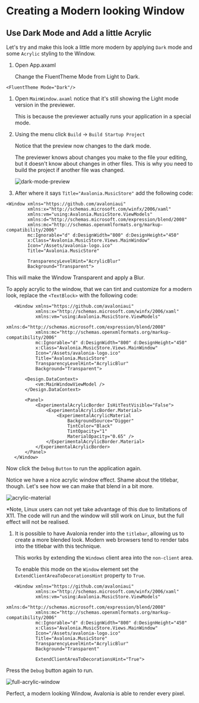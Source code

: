 # Creating a Modern looking Window

## Use Dark Mode and Add a little Acrylic <a id="use-dark-mode-and-add-a-little-acrylic"></a>

Let's try and make this look a little more modern by applying `Dark` mode and some `Acrylic` styling to the Window.

1. Open App.axaml

   Change the FluentTheme Mode from Light to Dark.

```markup
<FluentTheme Mode="Dark"/>
```

1. Open `MainWindow.axaml` notice that it's still showing the Light mode version in the previewer.

   This is because the previewer actually runs your application in a special mode.

2. Using the menu click `Build` → `Build Startup Project`

   Notice that the preview now changes to the dark mode.

   The previewer knows about changes you make to the file your editing, but it doesn't know about changes in other files. This is why you need to build the project if another file was changed.

   ![dark-mode-preview](http://avaloniaui.net/docs/advanced-tutorial/images/dark-mode-preview.png)

3. After where it says `Title="Avalonia.MusicStore"` add the following code:

```markup
<Window xmlns="https://github.com/avaloniaui"
        xmlns:x="http://schemas.microsoft.com/winfx/2006/xaml"
        xmlns:vm="using:Avalonia.MusicStore.ViewModels"
        xmlns:d="http://schemas.microsoft.com/expression/blend/2008"
        xmlns:mc="http://schemas.openxmlformats.org/markup-compatibility/2006"
        mc:Ignorable="d" d:DesignWidth="800" d:DesignHeight="450"
        x:Class="Avalonia.MusicStore.Views.MainWindow"
        Icon="/Assets/avalonia-logo.ico"
        Title="Avalonia.MusicStore"

        TransparencyLevelHint="AcrylicBlur"
        Background="Transparent">
```

This will make the Window Transparent and apply a Blur.

To apply acrylic to the window, that we can tint and customize for a modern look, replace the `<TextBlock>` with the following code:

```markup
   <Window xmlns="https://github.com/avaloniaui"
           xmlns:x="http://schemas.microsoft.com/winfx/2006/xaml"
           xmlns:vm="using:Avalonia.MusicStore.ViewModels"
           xmlns:d="http://schemas.microsoft.com/expression/blend/2008"
           xmlns:mc="http://schemas.openxmlformats.org/markup-compatibility/2006"
           mc:Ignorable="d" d:DesignWidth="800" d:DesignHeight="450"
           x:Class="Avalonia.MusicStore.Views.MainWindow"
           Icon="/Assets/avalonia-logo.ico"
           Title="Avalonia.MusicStore"
           TransparencyLevelHint="AcrylicBlur"
           Background="Transparent">

       <Design.DataContext>
           <vm:MainWindowViewModel />
       </Design.DataContext>

       <Panel>
           <ExperimentalAcrylicBorder IsHitTestVisible="False">
               <ExperimentalAcrylicBorder.Material>
                   <ExperimentalAcrylicMaterial
                       BackgroundSource="Digger"
                       TintColor="Black"
                       TintOpacity="1"
                       MaterialOpacity="0.65" />
               </ExperimentalAcrylicBorder.Material>
           </ExperimentalAcrylicBorder>
       </Panel>
   </Window>
```

Now click the `Debug` `Button` to run the application again.

Notice we have a nice acrylic window effect. Shame about the titlebar, though. Let's see how we can make that blend in a bit more.

![acrylic-material](http://avaloniaui.net/docs/advanced-tutorial/images/acrylic-material.png)

\*Note, Linux users can not yet take advantage of this due to limitations of X11. The code will run and the window will still work on Linux, but the full effect will not be realised.

1. It is possible to have Avalonia render into the `titlebar`, allowing us to create a more blended look. Modern web browsers tend to render tabs into the titlebar with this technique.

   This works by extending the `Windows` client area into the `non-client` area.

   To enable this mode on the `Window` element set the `ExtendClientAreaToDecorationsHint` property to `True`.

```markup
   <Window xmlns="https://github.com/avaloniaui"
           xmlns:x="http://schemas.microsoft.com/winfx/2006/xaml"
           xmlns:vm="using:Avalonia.MusicStore.ViewModels"
           xmlns:d="http://schemas.microsoft.com/expression/blend/2008"
           xmlns:mc="http://schemas.openxmlformats.org/markup-compatibility/2006"
           mc:Ignorable="d" d:DesignWidth="800" d:DesignHeight="450"
           x:Class="Avalonia.MusicStore.Views.MainWindow"
           Icon="/Assets/avalonia-logo.ico"
           Title="Avalonia.MusicStore"
           TransparencyLevelHint="AcrylicBlur"
           Background="Transparent"

           ExtendClientAreaToDecorationsHint="True">
```

Press the `Debug` button again to run.

![full-acrylic-window](http://avaloniaui.net/docs/advanced-tutorial/images/full-acrylic-window.png)

Perfect, a modern looking Window, Avalonia is able to render every pixel.

